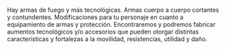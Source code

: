 Hay armas de fuego y más tecnológicas.
Armas cuerpo a cuerpo cortantes y contundentes.
Modificaciones para tu personaje en cuanto a equipamiento de armas y protección.
Encontraremos y podremos fabricar aumentos tecnológicos y/o accesorios que pueden otorgar distintas características y fortalezas a la movilidad, resistencias, utilidad y daño.
